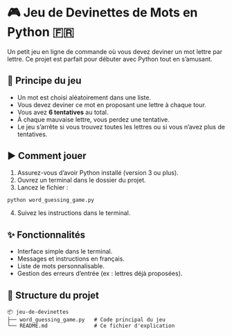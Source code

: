 # 🎮 Jeu de Devinettes de Mots en Python 🇫🇷

Un petit jeu en ligne de commande où vous devez deviner un mot lettre par lettre. Ce projet est parfait pour débuter avec Python tout en s’amusant.

## 🧠 Principe du jeu

- Un mot est choisi aléatoirement dans une liste.
- Vous devez deviner ce mot en proposant une lettre à chaque tour.
- Vous avez **6 tentatives** au total.
- À chaque mauvaise lettre, vous perdez une tentative.
- Le jeu s’arrête si vous trouvez toutes les lettres ou si vous n’avez plus de tentatives.

## ▶️ Comment jouer

1. Assurez-vous d’avoir Python installé (version 3 ou plus).
2. Ouvrez un terminal dans le dossier du projet.
3. Lancez le fichier :

```bash
python word_guessing_game.py
```

4. Suivez les instructions dans le terminal.

## ✨ Fonctionnalités

- Interface simple dans le terminal.
- Messages et instructions en français.
- Liste de mots personnalisable.
- Gestion des erreurs d’entrée (ex : lettres déjà proposées).

## 📁 Structure du projet

```
📦 jeu-de-devinettes
├── word_guessing_game.py   # Code principal du jeu
└── README.md               # Ce fichier d'explication
```
